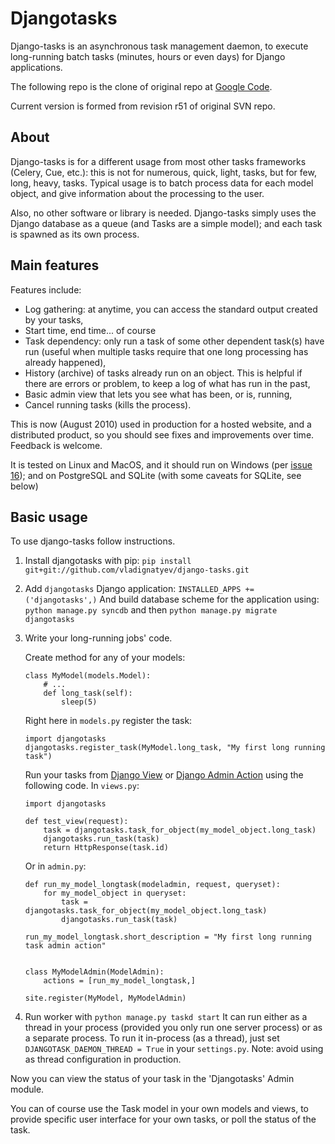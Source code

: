 # Djangotasks

Django-tasks is an asynchronous task management daemon, to execute long-running batch tasks (minutes, hours or even days) for Django applications.

The following repo is the clone of original repo at [Google Code](http://code.google.com/p/django-tasks/).

Current version is formed from revision r51 of original SVN repo. 


## About

Django-tasks is for a different usage from most other tasks frameworks (Celery, Cue, etc.): this is not for numerous, quick, light, tasks, but for few, long, heavy, tasks. Typical usage is to batch process data for each model object, and give information about the processing to the user.

Also, no other software or library is needed. Django-tasks simply uses the Django database as a queue (and Tasks are a simple model); and each task is spawned as its own process.

## Main features

Features include:

* Log gathering: at anytime, you can access the standard output created by your tasks,
* Start time, end time... of course
* Task dependency: only run a task of some other dependent task(s) have run (useful when multiple tasks require that one long processing has already happened),
* History (archive) of tasks already run on an object. This is helpful if there are errors or problem, to keep a log of what has run in the past,
* Basic admin view that lets you see what has been, or is, running,
* Cancel running tasks (kills the process).

This is now (August 2010) used in production for a hosted website, and a distributed product, so you should see fixes and improvements over time. Feedback is welcome.

It is tested on Linux and MacOS, and it should run on Windows (per [issue 16](https://code.google.com/p/django-tasks/issues/detail?id=16)); and on PostgreSQL and SQLite (with some caveats for SQLite, see below)

## Basic usage

To use django-tasks follow instructions.

1. Install djangotasks with pip: ```pip install git+git://github.com/vladignatyev/django-tasks.git``` 

2. Add ```djangotasks``` Django application: 
```INSTALLED_APPS += ('djangotasks',)```
And build database scheme for the application using:
```python manage.py syncdb``` and then ```python manage.py migrate djangotasks```

3. Write your long-running jobs' code. 

    Create method for any of your models:
    ```
    class MyModel(models.Model):
        # ...
        def long_task(self):
            sleep(5)
    ```

    Right here in ```models.py``` register the task:
    ```
    import djangotasks
    djangotasks.register_task(MyModel.long_task, "My first long running task")
    ```

    Run your tasks from [Django View](https://docs.djangoproject.com/en/dev/topics/http/views/) or [Django Admin Action](https://docs.djangoproject.com/en/dev/ref/contrib/admin/actions/) using the following code. 
    In ```views.py```:
    ```
    import djangotasks

    def test_view(request):
        task = djangotasks.task_for_object(my_model_object.long_task)
        djangotasks.run_task(task)
        return HttpResponse(task.id)
    ```
    Or in ```admin.py```:
    ```
    def run_my_model_longtask(modeladmin, request, queryset):
        for my_model_object in queryset:
            task = djangotasks.task_for_object(my_model_object.long_task)
            djangotasks.run_task(task)

    run_my_model_longtask.short_description = "My first long running task admin action"


    class MyModelAdmin(ModelAdmin):
        actions = [run_my_model_longtask,]

    site.register(MyModel, MyModelAdmin)
    ```

4. Run worker with ```python manage.py taskd start```
It can run either as a thread in your process (provided you only run one server process) or as a separate process. To run it in-process (as a thread), just set ```DJANGOTASK_DAEMON_THREAD = True``` in your ```settings.py```. Note: avoid using as thread configuration in production.

Now you can view the status of your task in the 'Djangotasks' Admin module.

You can of course use the Task model in your own models and views, to provide specific user interface for your own tasks, or poll the status of the task.


